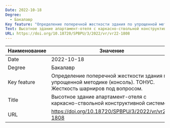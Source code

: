 ```yaml
---
Date: 2022-10-18
Degree:
  - Бакалавр
Key feature: "Определение поперечной жесткости здания по упрощенной методике (консоль). ТОНУС. Жесткость шарниров под вопросом. "
Text: Высотное здание апартамент-отеля с каркасно-ствольной конструктивной системой
URL: https://doi.org/10.18720/SPBPU/3/2022/vr/vr22-1808
---
```


| Наименование | Значение                                                                                                          |
| ------------ | ----------------------------------------------------------------------------------------------------------------- |
| Date         | 2022-10-18                                                                                                        |
| Degree       | Бакалавр                                                                                                          |
| Key feature  | Определение поперечной жесткости здания по упрощенной методике (консоль). ТОНУС. Жесткость шарниров под вопросом. |
| Title        | Высотное здание апартамент-отеля с каркасно-ствольной конструктивной системой                                     |
| URL          | https://doi.org/10.18720/SPBPU/3/2022/vr/vr22-1808                                                                |